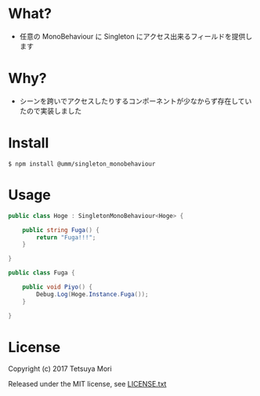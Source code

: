 # What?

* 任意の MonoBehaviour に Singleton にアクセス出来るフィールドを提供します

# Why?

* シーンを跨いでアクセスしたりするコンポーネントが少なからず存在していたので実装しました

# Install

```shell
$ npm install @umm/singleton_monobehaviour
```

# Usage

```csharp
public class Hoge : SingletonMonoBehaviour<Hoge> {

    public string Fuga() {
        return "Fuga!!!";
    }

}

public class Fuga {

    public void Piyo() {
        Debug.Log(Hoge.Instance.Fuga());
    }

}
```

# License

Copyright (c) 2017 Tetsuya Mori

Released under the MIT license, see [LICENSE.txt](LICENSE.txt)

